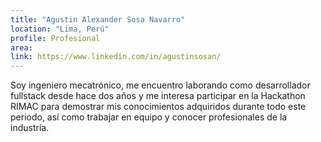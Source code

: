 ```yaml
---
title: "Agustin Alexander Sosa Navarro"
location: "Lima, Perú"
profile: Profesional
area: 
link: https://www.linkedin.com/in/agustinsosan/
---
```


Soy ingeniero mecatrónico, me encuentro laborando como desarrollador fullstack desde hace dos años y me interesa participar en la Hackathon RIMAC para demostrar mis conocimientos adquiridos durante todo este periodo, así como trabajar en equipo y conocer profesionales de la industria.